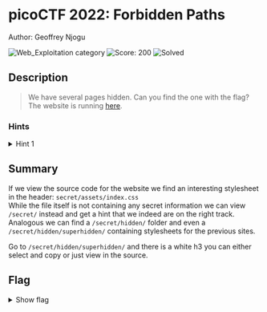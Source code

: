 # picoCTF 2022: Forbidden Paths

Author: Geoffrey Njogu

![Web_Exploitation category](https://img.shields.io/badge/category-Web_Exploitation-red.svg)
![Score: 200](https://img.shields.io/badge/Score-200-brightgreen.svg)
![Solved](https://img.shields.io/badge/Solved-During_Competition-brightgreen.svg)

## Description
> We have several pages hidden. Can you find the one with the flag?   
> The website is running [here](http://saturn.picoctf.net:49810/).  

<!--Artifact Files:
* [Artifact1]()
* [Artifact2]()
-->

### Hints

<details><summary>Hint 1</summary>
folders folders folders
</details>

## Summary

If we view the source code for the website we find an interesting stylesheet in the header: `secret/assets/index.css`  
While the file itself is not containing any secret information we can view `/secret/` instead and get a hint that we indeed are on the right track.  
Analogous we can find a `/secret/hidden/` folder and even a `/secret/hidden/superhidden/` containing stylesheets for the previous sites.

Go to `/secret/hidden/superhidden/` and there is a white h3 you can either select and copy or just view in the source.

## Flag

<details><summary>Show flag</summary>

```
picoCTF{succ3ss_@h3n1c@10n_08de81e4}
 ```

</details>
